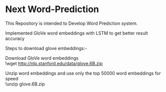 # Next Word-Prediction
This Repository is intended to Develop Word Prediction system.

Implemented GloVe word embeddings with LSTM to get better result accuracy</br>

Steps to download glove embeddings:-</br>

Download GloVe word embeddings</br>
!wget http://nlp.stanford.edu/data/glove.6B.zip</br>

Unzip word embeddings and use only the top 50000 word embeddings for speed</br>
!unzip glove.6B.zip</br>
